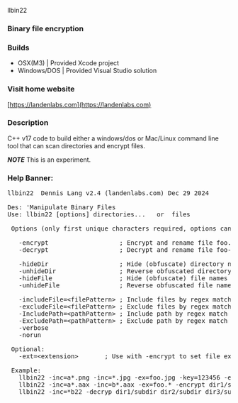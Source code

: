 llbin22
### Binary file encryption

### Builds
* OSX(M3)      | Provided Xcode project
* Windows/DOS  | Provided Visual Studio solution

### Visit home website
[https://landenlabs.com](https://landenlabs.com)

### Description

C++ v17 code to build either a windows/dos or Mac/Linux command line tool
that can scan directories and encrypt files.

***NOTE*** This is an experiment. 

### Help Banner:
<pre>
llbin22  Dennis Lang v2.4 (landenlabs.com) Dec 29 2024

Des: 'Manipulate Binary Files
Use: llbin22 [options] directories...   or  files

 Options (only first unique characters required, options can be repeated):

   -encrypt                   ; Encrypt and rename file foo.ext to foo-e.b22
   -decrypt                   ; Decrypt and rename file foo-e.b22 foo.ext

   -hideDir                   ; Hide (obfuscate) directory names
   -unhideDir                 ; Reverse obfuscated directory names
   -hideFile                  ; Hide (obfuscate) file names
   -unhideFile                ; Reverse obfuscated file names

   -includeFile=&lt;filePattern> ; Include files by regex match
   -excludeFile=&lt;filePattern> ; Exclude files by regex match
   -IncludePath=&lt;pathPattern> ; Include path by regex match
   -ExcludePath=&lt;pathPattern> ; Exclude path by regex match
   -verbose
   -norun

 Optional:
   -ext=&lt;extension>       ; Use with -encrypt to set file extension

 Example:
   llbin22 -inc=a*.png -inc=*.jpg -ex=foo.jpg -key=123456 -encrypt dir1/subdir dir2
   llbin22 -inc=a*.aax -inc=b*.aax -ex=foo.* -encrypt dir1/subdir dir2/subdir dir3/subdir
   llbin22 -inc=*b22 -decryp dir1/subdir dir2/subdir dir3/subdir


</pre>
